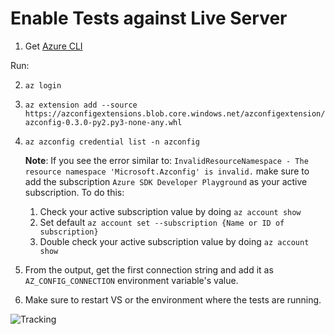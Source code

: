 # Enable Tests against Live Server

1. Get [Azure CLI](https://docs.microsoft.com/en-us/cli/azure/install-azure-cli?view=azure-cli-latest)

Run:

2. `az login`
3. `az extension add --source https://azconfigextensions.blob.core.windows.net/azconfigextension/azconfig-0.3.0-py2.py3-none-any.whl`
4. `az azconfig credential list -n azconfig`

    **Note**: If you see the error similar to: `InvalidResourceNamespace - The resource namespace 'Microsoft.Azconfig' is invalid.` make sure to add the subscription `Azure SDK Developer Playground` as your active subscription. To do this:
    1. Check your active subscription value by doing `az account show`
    2. Set default `az account set --subscription {Name or ID of subscription}`
    3. Double check your active subscription value by doing `az account show`
5. From the output, get the first connection string and add it as `AZ_CONFIG_CONNECTION` environment variable's value.
6. Make sure to restart VS or the environment where the tests are running.


![Tracking](https://trackingexperiment.azurewebsites.net/api/TrackRequest?path=azure-sdk-for-net%2F%2Fsrc%2FSDKs%2FAzure.ApplicationModel.Configuration%2Fdata-plane%2FAzure.Configuration.Tests%2FReadme.md "Tracking")
